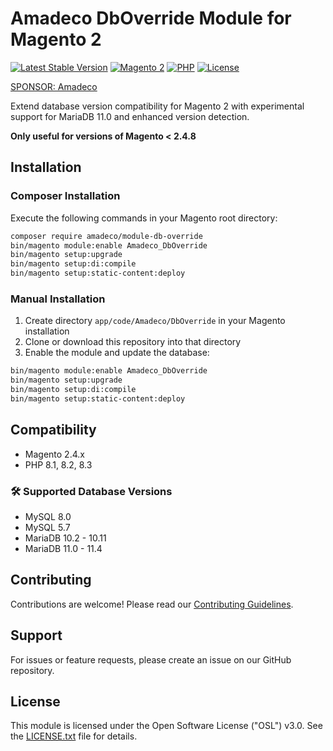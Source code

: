 # Amadeco DbOverride Module for Magento 2

[![Latest Stable Version](https://img.shields.io/github/v/release/Amadeco/magento2-db-override)](https://github.com/Amadeco/magento2-db-override/releases)
[![Magento 2](https://img.shields.io/badge/Magento-2.4.x-brightgreen.svg)](https://magento.com)
[![PHP](https://img.shields.io/badge/PHP-8+-brightblue.svg)](https://www.php.net)
[![License](https://img.shields.io/github/license/Amadeco/magento2-db-override)](https://github.com/Amadeco/magento2-db-override/blob/main/LICENSE)

[SPONSOR: Amadeco](https://www.amadeco.fr)

Extend database version compatibility for Magento 2 with experimental support for MariaDB 11.0 and enhanced version detection.

**Only useful for versions of Magento < 2.4.8**

## Installation

### Composer Installation

Execute the following commands in your Magento root directory:

```bash
composer require amadeco/module-db-override
bin/magento module:enable Amadeco_DbOverride
bin/magento setup:upgrade
bin/magento setup:di:compile
bin/magento setup:static-content:deploy
```

### Manual Installation

1. Create directory `app/code/Amadeco/DbOverride` in your Magento installation
2. Clone or download this repository into that directory
3. Enable the module and update the database:

```bash
bin/magento module:enable Amadeco_DbOverride
bin/magento setup:upgrade
bin/magento setup:di:compile
bin/magento setup:static-content:deploy
```

## Compatibility

- Magento 2.4.x
- PHP 8.1, 8.2, 8.3

### 🛠 Supported Database Versions

- MySQL 8.0
- MySQL 5.7
- MariaDB 10.2 - 10.11
- MariaDB 11.0 - 11.4

## Contributing

Contributions are welcome! Please read our [Contributing Guidelines](CONTRIBUTING.md).

## Support

For issues or feature requests, please create an issue on our GitHub repository.

## License

This module is licensed under the Open Software License ("OSL") v3.0. See the [LICENSE.txt](LICENSE.txt) file for details.
